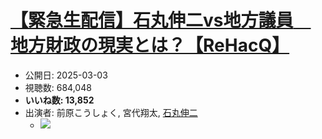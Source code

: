 # [【緊急生配信】石丸伸二vs地方議員　地方財政の現実とは？【ReHacQ】](https://www.youtube.com/watch?v=MkLbROvzUB4)
-   公開日: 2025-03-03
-   視聴数: 684,048
-   **いいね数: 13,852**
-   出演者: 前原こうしょく, 宮代翔太, [石丸伸二](/rehacq_fan/people/石丸伸二 "wikilink")
    - [![](https://img.youtube.com/vi/MkLbROvzUB4/hqdefault.jpg)](https://www.youtube.com/watch?v=MkLbROvzUB4)

